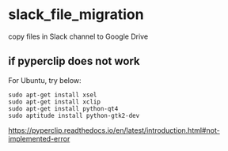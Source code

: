 # slack_file_migration
copy files in Slack channel to Google Drive

## if pyperclip does not work
For Ubuntu, try below:
```
sudo apt-get install xsel
sudo apt-get install xclip
sudo apt-get install python-qt4
sudo aptitude install python-gtk2-dev
```
https://pyperclip.readthedocs.io/en/latest/introduction.html#not-implemented-error

